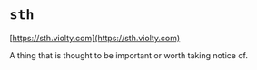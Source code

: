 # `sth`

[https://sth.violty.com](https://sth.violty.com)

A thing that is thought to be important or worth taking notice of.
